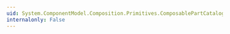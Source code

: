 ```yaml
---
uid: System.ComponentModel.Composition.Primitives.ComposablePartCatalog
internalonly: False
---
```

